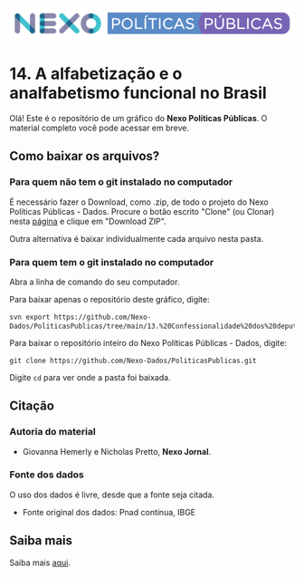 <img src='https://github.com/Nexo-Dados/PoliticasPublicas/blob/main/nexopp_logofull-cor2.png'>

# 14. A alfabetização e o analfabetismo funcional no Brasil

Olá! Este é o repositório de um gráfico do **Nexo Políticas Públicas**. O material completo você pode acessar em breve.


## Como baixar os arquivos?

### Para quem não tem o git instalado no computador

É necessário fazer o Download, como .zip, de todo o projeto do Nexo Políticas Públicas - Dados. Procure o botão escrito "Clone" (ou Clonar) nesta [página](https://github.com/Nexo-Dados/PoliticasPublicas) e clique em "Download ZIP".

Outra alternativa é baixar individualmente cada arquivo nesta pasta.

### Para quem tem o git instalado no computador


Abra a linha de comando do seu computador.

Para baixar apenas o repositório deste gráfico, digite:

```
svn export https://github.com/Nexo-Dados/PoliticasPublicas/tree/main/13.%20Confessionalidade%20dos%20deputados
```

Para baixar o repositório inteiro do Nexo Políticas Públicas - Dados, digite:

```
git clone https://github.com/Nexo-Dados/PoliticasPublicas.git
```

Digite `cd` para ver onde a pasta foi baixada.

## Citação

### Autoria do material

* Giovanna Hemerly e Nicholas Pretto, **Nexo Jornal**.

### Fonte dos dados

O uso dos dados é livre, desde que a fonte seja citada.

* Fonte original dos dados: Pnad contínua, IBGE

## Saiba mais

Saiba mais [aqui](https://pp.nexojornal.com.br/sobre/Sobre-o-Nexo-Pol%C3%ADticas-P%C3%BAblicas).
